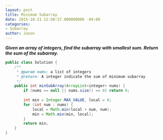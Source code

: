 ```yaml
---
layout: post
title: Minimum Subarray
date: 2015-10-21 12:50:57.000000000 -04:00
categories:
- Subarray
author: Jason
---
```

<p><strong><em>Given an array of integers, find the subarray with smallest sum. Return the sum of the subarray.</em></strong></p>

``` java
public class Solution {
    /**
     * @param nums: a list of integers
     * @return: A integer indicate the sum of minimum subarray
     */
    public int minSubArray(ArrayList<integer> nums) {
        if (nums == null || nums.size() == 0) return 0;
        
        int min = Integer.MAX_VALUE, local = 0;
        for (int num : nums) {
            local = Math.min(local + num, num);
            min = Math.min(min, local);
        }
        return min;
    }
}
```
